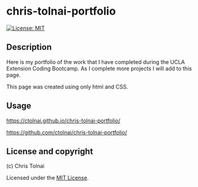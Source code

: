 # chris-tolnai-portfolio

[![License: MIT](https://img.shields.io/badge/License-MIT-yellow.svg)](https://opensource.org/licenses/MIT)

## Description
Here is my portfolio of the work that I have completed during the UCLA Extension Coding Bootcamp.  As I complete more projects I will add to this page.

This page was created using only html and CSS.

## Usage
https://ctolnai.github.io/chris-tolnai-portfolio/

https://github.com/ctolnai/chris-tolnai-portfolio/


## License and copyright

(c) Chris Tolnai 

Licensed under the [MIT License](LICENSE).
